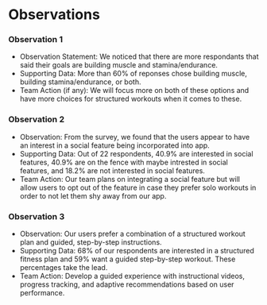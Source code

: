 # Observations

### Observation 1
* Observation Statement: We noticed that there are more respondants that said their goals are building muscle and stamina/endurance.
* Supporting Data: More than 60% of reponses chose building muscle, building stamina/endurance, or both.
* Team Action (if any): We will focus more on both of these options and have more choices for structured workouts when it comes to these.

### Observation 2
- Observation: From the survey, we found that the users appear to have an interest in a social feature being incorporated into app. 
- Supporting Data: Out of 22 respondents, 40.9% are interested in social features, 40.9% are on the fence with maybe intrested in social features, and 18.2% are not interested in social features.
- Team Action: Our team plans on integrating a social feature but will allow users to opt out of the feature in case they prefer solo workouts in order to not let them shy away from our app. 

### Observation 3
- Observation: Our users prefer a combination of a structured workout plan and guided, step-by-step instructions.
- Supporting Data: 68% of our respondents are interested in a structured fitness plan and 59% want a guided step-by-step workout. These percentages take the lead. 
- Team Action: Develop a guided experience with instructional videos, progress tracking, and adaptive recommendations based on user performance.
